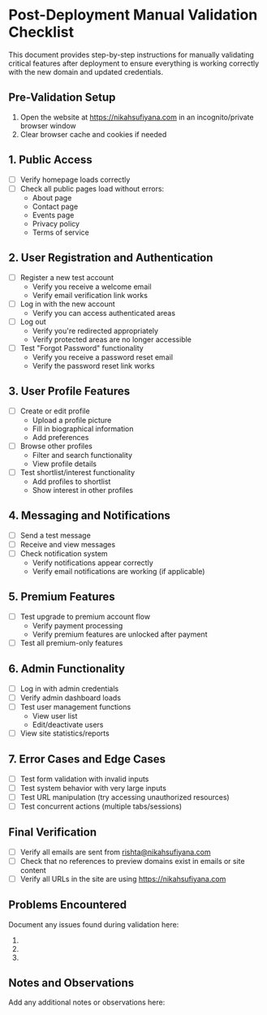 # Post-Deployment Manual Validation Checklist

This document provides step-by-step instructions for manually validating critical features after deployment to ensure everything is working correctly with the new domain and updated credentials.

## Pre-Validation Setup

1. Open the website at https://nikahsufiyana.com in an incognito/private browser window
2. Clear browser cache and cookies if needed

## 1. Public Access

- [ ] Verify homepage loads correctly
- [ ] Check all public pages load without errors:
  - About page
  - Contact page
  - Events page
  - Privacy policy
  - Terms of service

## 2. User Registration and Authentication

- [ ] Register a new test account
  - Verify you receive a welcome email
  - Verify email verification link works
- [ ] Log in with the new account
  - Verify you can access authenticated areas
- [ ] Log out
  - Verify you're redirected appropriately
  - Verify protected areas are no longer accessible
- [ ] Test "Forgot Password" functionality
  - Verify you receive a password reset email
  - Verify the password reset link works

## 3. User Profile Features

- [ ] Create or edit profile
  - Upload a profile picture
  - Fill in biographical information
  - Add preferences
- [ ] Browse other profiles
  - Filter and search functionality
  - View profile details
- [ ] Test shortlist/interest functionality
  - Add profiles to shortlist
  - Show interest in other profiles

## 4. Messaging and Notifications

- [ ] Send a test message
- [ ] Receive and view messages
- [ ] Check notification system
  - Verify notifications appear correctly
  - Verify email notifications are working (if applicable)

## 5. Premium Features

- [ ] Test upgrade to premium account flow
  - Verify payment processing
  - Verify premium features are unlocked after payment
- [ ] Test all premium-only features

## 6. Admin Functionality

- [ ] Log in with admin credentials
- [ ] Verify admin dashboard loads
- [ ] Test user management functions
  - View user list
  - Edit/deactivate users
- [ ] View site statistics/reports

## 7. Error Cases and Edge Cases

- [ ] Test form validation with invalid inputs
- [ ] Test system behavior with very large inputs
- [ ] Test URL manipulation (try accessing unauthorized resources)
- [ ] Test concurrent actions (multiple tabs/sessions)

## Final Verification

- [ ] Verify all emails are sent from rishta@nikahsufiyana.com
- [ ] Check that no references to preview domains exist in emails or site content
- [ ] Verify all URLs in the site are using https://nikahsufiyana.com

## Problems Encountered

Document any issues found during validation here:

1. 
2. 
3. 

## Notes and Observations

Add any additional notes or observations here:
